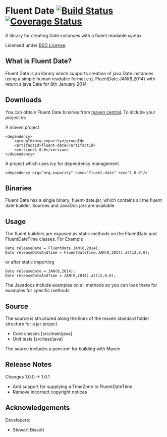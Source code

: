 Fluent Date [![Build Status](https://travis-ci.org/eXparity/fluent-date.svg?branch=master)](https://travis-ci.org/eXparity/fluent-date) [![Coverage Status](https://coveralls.io/repos/eXparity/fluent-date/badge.png?branch=master)](https://coveralls.io/r/eXparity/fluent-date)
===========

A library for creating Date instances with a fluent readable syntax

Licensed under [BSD License][].

What is Fluent Date?
-----------------
Fluent Date is an library which supports creation of java Date instances using a simple human readable format e.g. FluentDate.JAN(8,2014) with return a java Date for 8th January 2014

Downloads
---------
You can obtain Fluent Date binaries from [maven central][]. To include your project in:

A maven project

    <dependency>
        <groupId>org.exparity</groupId>
        <artifactId>fluent-date</artifactId>
        <version>1.0.0</version>
    </dependency>

A project which uses ivy for dependency management

    <dependency org="org.exparity" name="fluent-date" rev="1.0.0"/>
            
Binaries
--------
Fluent Date has a single binary, fluent-date.jar, which contains all the fluent date builder. Sources and JavaDoc jars are available.

Usage
-------------

The fluent builders are exposed as static methods on the FluentDate and FluentDateTime classes. For Example

	Date releaseDate = FluentDate.JAN(8,2014);
	Date releaseDateAndTime = FluentDateTime.JAN(8,2014).at(12,0,0);

or after static importing

	Date releaseDate = JAN(8,2014);
	Date releaseDateAndTime = JAN(8,2014).at(12,0,0);

The Javadocs include examples on all methods so you can look there for examples for specific methods

Source
------
The source is structured along the lines of the maven standard folder structure for a jar project.

  * Core classes [src/main/java]
  * Unit tests [src/test/java]

The source includes a pom.xml for building with Maven 

Release Notes
-------------
Changes 1.0.0 -> 1.0.1
  * Add support for supplying a TimeZone to FluentDateTime.
  * Remove incorrect copyright notices

Acknowledgements
----------------
Developers:
  * Stewart Bissett

[BSD License]: http://opensource.org/licenses/BSD-3-Clause
[Maven central]: http://search.maven.org/#search%7Cga%7C1%7Ca%3A%22fluent-date%22
